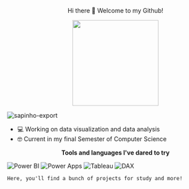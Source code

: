 <p align="center">
  Hi there 👋 Welcome to my Github!

</p>
<p align="center">
<img src="https://i.pinimg.com/736x/45/29/0d/45290ddb061a266e0767bc290218b62d.jpg" width="200">
</p>

![sapinho-export](https://github.com/user-attachments/assets/bba52286-ea2b-4c60-8522-740d03688cd3)


- 💻 Working on data visualization and data analysis
- 🤓 Current in my final Semester of Computer Science

<p align="center">
  <strong>Tools and languages I've dared to try</strong>
</p>

  ![Power BI](https://img.shields.io/badge/PowerBI-FBFBFB?style=for-the-badge&logoColor=black)
  ![Power Apps](https://img.shields.io/badge/PowerApps-FBFBFB?style=for-the-badge&logoColor=black)
  ![Tableau](https://img.shields.io/badge/Tableau-FBFBFB?style=for-the-badge&logoColor=black)
  ![DAX](https://img.shields.io/badge/DAX-FBFBFB?style=for-the-badge&logoColor=black)

```
Here, you'll find a bunch of projects for study and more!
```



